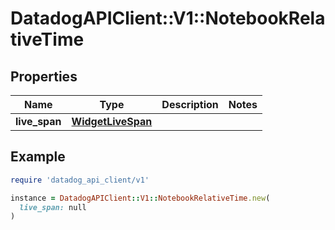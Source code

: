 # DatadogAPIClient::V1::NotebookRelativeTime

## Properties

| Name | Type | Description | Notes |
| ---- | ---- | ----------- | ----- |
| **live_span** | [**WidgetLiveSpan**](WidgetLiveSpan.md) |  |  |

## Example

```ruby
require 'datadog_api_client/v1'

instance = DatadogAPIClient::V1::NotebookRelativeTime.new(
  live_span: null
)
```

